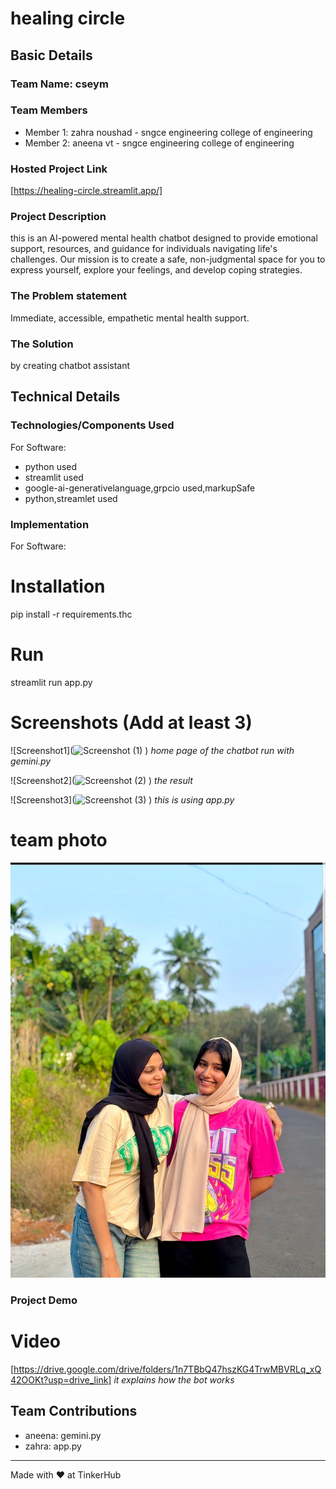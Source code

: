 # healing circle 


## Basic Details
### Team Name: cseym 


### Team Members
- Member 1: zahra noushad - sngce engineering college of engineering
- Member 2: aneena vt - sngce engineering college of engineering

### Hosted Project Link
[https://healing-circle.streamlit.app/]

### Project Description
this is an AI-powered mental health chatbot designed to provide emotional support, resources, and guidance for individuals navigating life's challenges. Our mission is to create a safe, non-judgmental space for you to express yourself, explore your feelings, and develop coping strategies.

### The Problem statement
Immediate, accessible, empathetic mental health support.

### The Solution
by creating chatbot assistant

## Technical Details
### Technologies/Components Used
For Software:
- python used
- streamlit used
- google-ai-generativelanguage,grpcio used,markupSafe
- python,streamlet used

### Implementation
For Software:
# Installation
pip install -r requirements.thc

# Run
streamlit run app.py


# Screenshots (Add at least 3)
![Screenshot1](![Screenshot (1)](https://github.com/user-attachments/assets/06a7db96-3435-4b45-9f12-9e1f2372fae9)
)
*home page of the chatbot run with gemini.py*

![Screenshot2](![Screenshot (2)](https://github.com/user-attachments/assets/f15c4a04-9b6d-4125-a614-322dbf373e5c)
)
*the result*

![Screenshot3](![Screenshot (3)](https://github.com/user-attachments/assets/0b8e6a56-0013-4962-9c07-5fef568c6b23)
)
*this is using app.py*

# team photo
![Team Photo](/473dc6be-25cc-429e-bfad-8a6f9b21756f.jpg)


### Project Demo
# Video
[https://drive.google.com/drive/folders/1n7TBbQ47hszKG4TrwMBVRLq_xQ42OOKt?usp=drive_link]
*it explains how the bot works*

## Team Contributions
- aneena: gemini.py
- zahra: app.py

---
Made with ❤️ at TinkerHub
